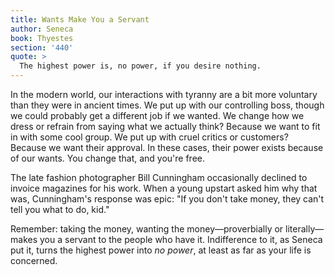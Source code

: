 ```yaml
---
title: Wants Make You a Servant
author: Seneca
book: Thyestes
section: '440'
quote: >
  The highest power is, no power, if you desire nothing.
---
```


In the modern world, our interactions with tyranny are a bit more voluntary than they were in ancient times. We put up with our controlling boss, though we could probably get a different job if we wanted. We change how we dress or refrain from saying what we actually think? Because we want to fit in with some cool group. We put up with cruel critics or customers? Because we want their approval. In these cases, their power exists because of our wants. You change that, and you're free.

The late fashion photographer Bill Cunningham occasionally declined to invoice magazines for his work. When a young upstart asked him why that was, Cunningham's response was epic: "If you don't take money, they can't tell you what to do, kid."

Remember: taking the money, wanting the money—proverbially or literally—makes you a servant to the people who have it. Indifference to it, as Seneca put it, turns the highest power into _no power_, at least as far as your life is concerned.
